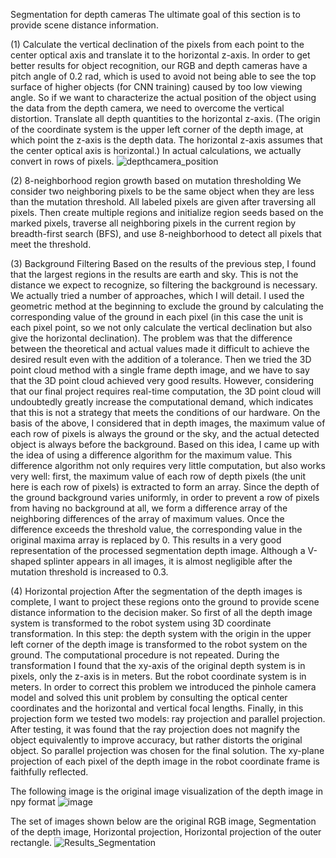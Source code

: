 
Segmentation for depth cameras
The ultimate goal of this section is to provide scene distance information.

(1) Calculate the vertical declination of the pixels from each point to the center optical axis and translate it to the horizontal z-axis.
In order to get better results for object recognition, our RGB and depth cameras have a pitch angle of 0.2 rad, which is used to avoid not being able to see the top surface of higher objects (for CNN training) caused by too low viewing angle. So if we want to characterize the actual position of the object using the data from the depth camera, we need to overcome the vertical distortion. Translate all depth quantities to the horizontal z-axis. (The origin of the coordinate system is the upper left corner of the depth image, at which point the z-axis is the depth data. The horizontal z-axis assumes that the center optical axis is horizontal.) In actual calculations, we actually convert in rows of pixels.
![depthcamera_position](https://github.com/user-attachments/assets/3271912e-8f5d-4cd9-b6ad-4afe3612e878)

(2) 8-neighborhood region growth based on mutation thresholding
We consider two neighboring pixels to be the same object when they are less than the mutation threshold. All labeled pixels are given after traversing all pixels. Then create multiple regions and initialize region seeds based on the marked pixels, traverse all neighboring pixels in the current region by breadth-first search (BFS), and use 8-neighborhood to detect all pixels that meet the threshold.

(3) Background Filtering
Based on the results of the previous step, I found that the largest regions in the results are earth and sky. This is not the distance we expect to recognize, so filtering the background is necessary. We actually tried a number of approaches, which I will detail. I used the geometric method at the beginning to exclude the ground by calculating the corresponding value of the ground in each pixel (in this case the unit is each pixel point, so we not only calculate the vertical declination but also give the horizontal declination). The problem was that the difference between the theoretical and actual values made it difficult to achieve the desired result even with the addition of a tolerance. Then we tried the 3D point cloud method with a single frame depth image, and we have to say that the 3D point cloud achieved very good results. However, considering that our final project requires real-time computation, the 3D point cloud will undoubtedly greatly increase the computational demand, which indicates that this is not a strategy that meets the conditions of our hardware. On the basis of the above, I considered that in depth images, the maximum value of each row of pixels is always the ground or the sky, and the actual detected object is always before the background. Based on this idea, I came up with the idea of using a difference algorithm for the maximum value. This difference algorithm not only requires very little computation, but also works very well: first, the maximum value of each row of depth pixels (the unit here is each row of pixels) is extracted to form an array. Since the depth of the ground background varies uniformly, in order to prevent a row of pixels from having no background at all, we form a difference array of the neighboring differences of the array of maximum values. Once the difference exceeds the threshold value, the corresponding value in the original maxima array is replaced by 0. This results in a very good representation of the processed segmentation depth image. Although a V-shaped splinter appears in all images, it is almost negligible after the mutation threshold is increased to 0.3.

(4) Horizontal projection
After the segmentation of the depth images is complete, I want to project these regions onto the ground to provide scene distance information to the decision maker. So first of all the depth image system is transformed to the robot system using 3D coordinate transformation. In this step: the depth system with the origin in the upper left corner of the depth image is transformed to the robot system on the ground. The computational procedure is not repeated. During the transformation I found that the xy-axis of the original depth system is in pixels, only the z-axis is in meters. But the robot coordinate system is in meters. In order to correct this problem we introduced the pinhole camera model and solved this unit problem by consulting the optical center coordinates and the horizontal and vertical focal lengths. Finally, in this projection form we tested two models: ray projection and parallel projection. After testing, it was found that the ray projection does not magnify the object equivalently to improve accuracy, but rather distorts the original object. So parallel projection was chosen for the final solution. The xy-plane projection of each pixel of the depth image in the robot coordinate frame is faithfully reflected.

The following image is the original image visualization of the depth image in npy format
![image](https://github.com/user-attachments/assets/e7d77ca8-9639-4dcd-a0d7-4b4f5ffa22f6)

The set of images shown below are the original RGB image, Segmentation of the depth image, Horizontal projection, Horizontal projection of the outer rectangle.
![Results_Segmentation](https://github.com/user-attachments/assets/2492af30-3258-42b5-9286-fa1006c2154a)

